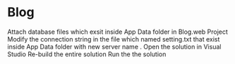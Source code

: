 # Blog
Attach database files which exsit inside App Data folder in Blog.web Project
Modify the connection string in the file which named setting.txt that exist inside App Data folder with new server name .
Open the solution in Visual Studio
Re-build the entire solution
Run the the solution
